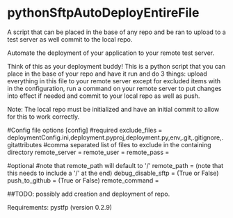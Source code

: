 # pythonSftpAutoDeployEntireFile
A script that can be placed in the base of any repo and be ran to upload to a test server as well commit to the local repo.

Automate the deployment of your application to your remote test server.

Think of this as your deployment buddy! This is a python script that you can place in the base of your repo and have it run and do 3 things: upload everything in this file to your remote server except for excluded items with in the configuration, run a command on your remote server to put changes into effect if needed and commit to your local repo as well as push. 

Note: The local repo must be initialized and have an initial commit to allow for this to work correctly. 

#Config file options
[config]
#required
exclude_files = deploymentConfig.ini,deployment.pyproj,deployment.py,env,.git,.gitignore,.gitattributes
#comma separated list of files to exclude in the containing directory 
remote_server = <remote address> 
remote_user = <remote username>
remote_pass = <remote user password>

#optional
#note that remote_path will default to '/'
remote_path = <path that you want to upload to> (note that this needs to include a '/' at the end) 
debug_disable_sftp = (True or False)
push_to_github = (True or False)
remote_command = <remote command to be executed on your server>

##TODO: 
possibly add creation and deployment of repo. 

Requirements: 
pystfp (version 0.2.9) 
